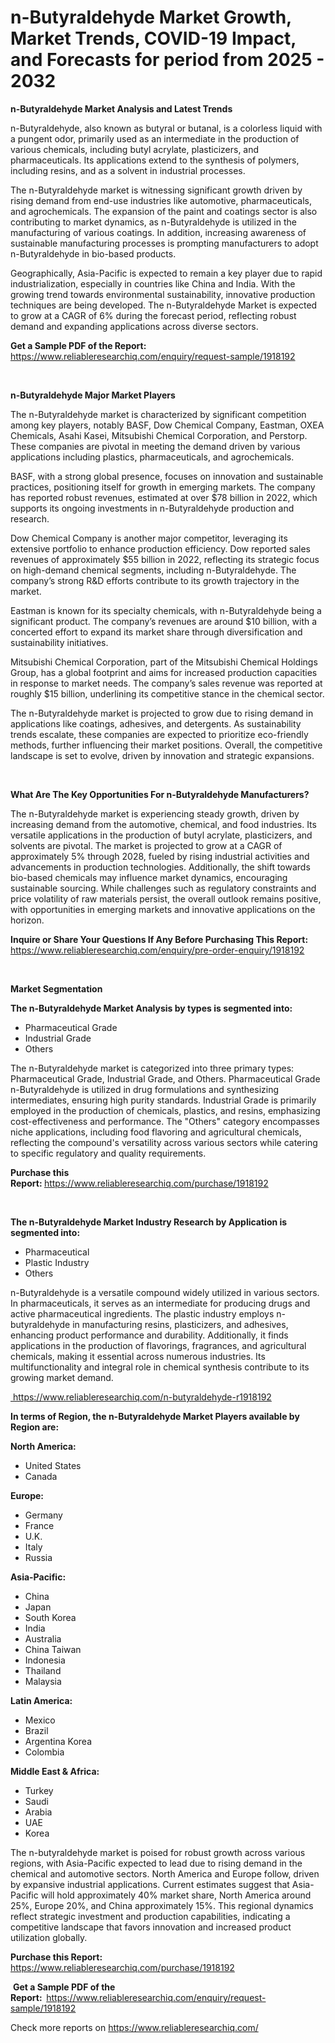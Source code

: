 <p><h1>n-Butyraldehyde Market Growth, Market Trends, COVID-19 Impact, and Forecasts for period from 2025 - 2032</h1></p><p><strong>n-Butyraldehyde Market Analysis and Latest Trends</strong></p>
<p><p>n-Butyraldehyde, also known as butyral or butanal, is a colorless liquid with a pungent odor, primarily used as an intermediate in the production of various chemicals, including butyl acrylate, plasticizers, and pharmaceuticals. Its applications extend to the synthesis of polymers, including resins, and as a solvent in industrial processes. </p><p>The n-Butyraldehyde market is witnessing significant growth driven by rising demand from end-use industries like automotive, pharmaceuticals, and agrochemicals. The expansion of the paint and coatings sector is also contributing to market dynamics, as n-Butyraldehyde is utilized in the manufacturing of various coatings. In addition, increasing awareness of sustainable manufacturing processes is prompting manufacturers to adopt n-Butyraldehyde in bio-based products.</p><p>Geographically, Asia-Pacific is expected to remain a key player due to rapid industrialization, especially in countries like China and India. With the growing trend towards environmental sustainability, innovative production techniques are being developed. The n-Butyraldehyde Market is expected to grow at a CAGR of 6% during the forecast period, reflecting robust demand and expanding applications across diverse sectors.</p></p>
<p><strong>Get a Sample PDF of the Report:&nbsp;</strong> <a href="https://www.reliableresearchiq.com/enquiry/request-sample/1918192?utm_campaign=3055&utm_medium=2&utm_source=Github&utm_content=ia&utm_term=03042025&utm_id=n-butyraldehyde">https://www.reliableresearchiq.com/enquiry/request-sample/1918192</a></p>
<p>&nbsp;</p>
<p><strong>n-Butyraldehyde Major Market Players</strong></p>
<p><p>The n-Butyraldehyde market is characterized by significant competition among key players, notably BASF, Dow Chemical Company, Eastman, OXEA Chemicals, Asahi Kasei, Mitsubishi Chemical Corporation, and Perstorp. These companies are pivotal in meeting the demand driven by various applications including plastics, pharmaceuticals, and agrochemicals.</p><p>BASF, with a strong global presence, focuses on innovation and sustainable practices, positioning itself for growth in emerging markets. The company has reported robust revenues, estimated at over $78 billion in 2022, which supports its ongoing investments in n-Butyraldehyde production and research.</p><p>Dow Chemical Company is another major competitor, leveraging its extensive portfolio to enhance production efficiency. Dow reported sales revenues of approximately $55 billion in 2022, reflecting its strategic focus on high-demand chemical segments, including n-Butyraldehyde. The company’s strong R&D efforts contribute to its growth trajectory in the market.</p><p>Eastman is known for its specialty chemicals, with n-Butyraldehyde being a significant product. The company’s revenues are around $10 billion, with a concerted effort to expand its market share through diversification and sustainability initiatives.</p><p>Mitsubishi Chemical Corporation, part of the Mitsubishi Chemical Holdings Group, has a global footprint and aims for increased production capacities in response to market needs. The company’s sales revenue was reported at roughly $15 billion, underlining its competitive stance in the chemical sector.</p><p>The n-Butyraldehyde market is projected to grow due to rising demand in applications like coatings, adhesives, and detergents. As sustainability trends escalate, these companies are expected to prioritize eco-friendly methods, further influencing their market positions. Overall, the competitive landscape is set to evolve, driven by innovation and strategic expansions.</p></p>
<p>&nbsp;</p>
<p><strong>What Are The Key Opportunities For n-Butyraldehyde Manufacturers?</strong></p>
<p><p>The n-Butyraldehyde market is experiencing steady growth, driven by increasing demand from the automotive, chemical, and food industries. Its versatile applications in the production of butyl acrylate, plasticizers, and solvents are pivotal. The market is projected to grow at a CAGR of approximately 5% through 2028, fueled by rising industrial activities and advancements in production technologies. Additionally, the shift towards bio-based chemicals may influence market dynamics, encouraging sustainable sourcing. While challenges such as regulatory constraints and price volatility of raw materials persist, the overall outlook remains positive, with opportunities in emerging markets and innovative applications on the horizon.</p></p>
<p><strong>Inquire or Share Your Questions If Any Before Purchasing This Report:</strong> <a href="https://www.reliableresearchiq.com/enquiry/pre-order-enquiry/1918192?utm_campaign=3055&utm_medium=2&utm_source=Github&utm_content=ia&utm_term=03042025&utm_id=n-butyraldehyde">https://www.reliableresearchiq.com/enquiry/pre-order-enquiry/1918192</a></p>
<p>&nbsp;</p>
<p><strong>Market Segmentation</strong></p>
<p><strong>The n-Butyraldehyde Market Analysis by types is segmented into:</strong></p>
<p><ul><li>Pharmaceutical Grade</li><li>Industrial Grade</li><li>Others</li></ul></p>
<p><p>The n-Butyraldehyde market is categorized into three primary types: Pharmaceutical Grade, Industrial Grade, and Others. Pharmaceutical Grade n-Butyraldehyde is utilized in drug formulations and synthesizing intermediates, ensuring high purity standards. Industrial Grade is primarily employed in the production of chemicals, plastics, and resins, emphasizing cost-effectiveness and performance. The "Others" category encompasses niche applications, including food flavoring and agricultural chemicals, reflecting the compound's versatility across various sectors while catering to specific regulatory and quality requirements.</p></p>
<p><strong>Purchase this Report:&nbsp;</strong><a href="https://www.reliableresearchiq.com/purchase/1918192?utm_campaign=3055&utm_medium=2&utm_source=Github&utm_content=ia&utm_term=03042025&utm_id=n-butyraldehyde">https://www.reliableresearchiq.com/purchase/1918192</a></p>
<p>&nbsp;</p>
<p><strong>The n-Butyraldehyde Market Industry Research by Application is segmented into:</strong></p>
<p><ul><li>Pharmaceutical</li><li>Plastic Industry</li><li>Others</li></ul></p>
<p><p>n-Butyraldehyde is a versatile compound widely utilized in various sectors. In pharmaceuticals, it serves as an intermediate for producing drugs and active pharmaceutical ingredients. The plastic industry employs n-butyraldehyde in manufacturing resins, plasticizers, and adhesives, enhancing product performance and durability. Additionally, it finds applications in the production of flavorings, fragrances, and agricultural chemicals, making it essential across numerous industries. Its multifunctionality and integral role in chemical synthesis contribute to its growing market demand.</p></p>
<p><a href="https://www.reliableresearchiq.com/n-butyraldehyde-r1918192?utm_campaign=3055&utm_medium=2&utm_source=Github&utm_content=ia&utm_term=03042025&utm_id=n-butyraldehyde">&nbsp;https://www.reliableresearchiq.com/n-butyraldehyde-r1918192</a></p>
<p><strong>In terms of Region, the n-Butyraldehyde Market Players available by Region are:</strong></p>
<p>
    <p> <strong> North America: </strong>
        <ul>
            <li>United States</li>
            <li>Canada</li>
        </ul>
        </p> 
    <p> <strong> Europe: </strong>
        <ul>
            <li>Germany</li>
            <li>France</li>
            <li>U.K.</li>
            <li>Italy</li>
            <li>Russia</li>
        </ul>
        </p> 
    <p> <strong> Asia-Pacific: </strong>
        <ul>
            <li>China</li>
            <li>Japan</li>
            <li>South Korea</li>
            <li>India</li>
            <li>Australia</li>
            <li>China Taiwan</li>
            <li>Indonesia</li>
            <li>Thailand</li>
            <li>Malaysia</li>
        </ul>
        </p> 
    <p> <strong> Latin America: </strong>
        <ul>
            <li>Mexico</li>
            <li>Brazil</li>
            <li>Argentina Korea</li>
            <li>Colombia</li>
        </ul>
        </p> 
    <p> <strong> Middle East & Africa: </strong>
        <ul>
            <li>Turkey</li>
            <li>Saudi</li>
            <li>Arabia</li>
            <li>UAE</li>
            <li>Korea</li>
        </ul>
    </p>
    </p>
<p><p>The n-butyraldehyde market is poised for robust growth across various regions, with Asia-Pacific expected to lead due to rising demand in the chemical and automotive sectors. North America and Europe follow, driven by expansive industrial applications. Current estimates suggest that Asia-Pacific will hold approximately 40% market share, North America around 25%, Europe 20%, and China approximately 15%. This regional dynamics reflect strategic investment and production capabilities, indicating a competitive landscape that favors innovation and increased product utilization globally.</p></p>
<p><strong>Purchase this Report: </strong><a href="https://www.reliableresearchiq.com/purchase/1918192?utm_campaign=3055&utm_medium=2&utm_source=Github&utm_content=ia&utm_term=03042025&utm_id=n-butyraldehyde">https://www.reliableresearchiq.com/purchase/1918192</a></p>
<p>&nbsp;<strong>Get a Sample PDF of the Report:&nbsp;&nbsp;</strong><a href="https://www.reliableresearchiq.com/enquiry/request-sample/1918192?utm_campaign=3055&utm_medium=2&utm_source=Github&utm_content=ia&utm_term=03042025&utm_id=n-butyraldehyde">https://www.reliableresearchiq.com/enquiry/request-sample/1918192</a></p>
<p><strong></strong></p>
<p>Check more reports on <a href="https://www.reliableresearchiq.com/?utm_campaign=3055&utm_medium=2&utm_source=Github&utm_content=ia&utm_term=03042025&utm_id=n-butyraldehyde">https://www.reliableresearchiq.com/</a></p>